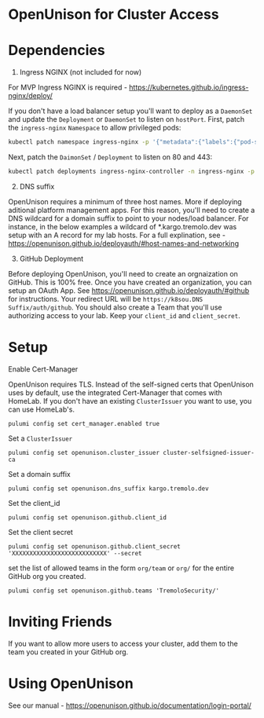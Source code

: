 # OpenUnison for Cluster Access

# Dependencies

1. Ingress NGINX (not included for now)

For MVP Ingress NGINX is required - https://kubernetes.github.io/ingress-nginx/deploy/

If you don't have a load balancer setup you'll want to deploy as a `DaemonSet` and update the `Deployment` or `DaemonSet` to listen on `hostPort`. First, patch the `ingress-nginx` `Namespace` to allow privileged pods:

```sh
kubectl patch namespace ingress-nginx -p '{"metadata":{"labels":{"pod-security.kubernetes.io/enforce":"privileged"}}}'
```

Next, patch the `DaimonSet` / `Deployment` to listen on 80 and 443:

```sh
kubectl patch deployments ingress-nginx-controller -n ingress-nginx -p '{"spec":{"template":{"spec":{"containers":[{"name":"controller","ports":[{"containerPort":80,"hostPort":80,"protocol":"TCP"},{"containerPort":443,"hostPort":443,"protocol":"TCP"}]}]}}}}'
```

2. DNS suffix

OpenUnison requires a minimum of three host names. More if deploying aditional platform management apps. For this reason, you'll need to create a DNS wildcard for a domain suffix to point to your nodes/load balancer. For instance, in the below examples a wildcard of \*.kargo.tremolo.dev was setup with an A record for my lab hosts. For a full explination, see - https://openunison.github.io/deployauth/#host-names-and-networking

3. GitHub Deployment

Before deploying OpenUnison, you'll need to create an orgnaization on GitHub. This is 100% free. Once you have created an organization, you can setup an OAuth App. See https://openunison.github.io/deployauth/#github for instructions. Your redirect URL will be `https://k8sou.DNS Suffix/auth/github`. You should also create a Team that you'll use authorizing access to your lab. Keep your `client_id` and `client_secret`.

# Setup

Enable Cert-Manager

OpenUnison requires TLS. Instead of the self-signed certs that OpenUnison uses by default, use the integrated Cert-Manager that comes with HomeLab. If you don't have an existing `ClusterIssuer` you want to use, you can use HomeLab's.

```
pulumi config set cert_manager.enabled true
```

Set a `ClusterIssuer`

```
pulumi config set openunison.cluster_issuer cluster-selfsigned-issuer-ca
```

Set a domain suffix

```
pulumi config set openunison.dns_suffix kargo.tremolo.dev
```

Set the client_id

```
pulumi config set openunison.github.client_id
```

Set the client secret

```
pulumi config set openunison.github.client_secret 'XXXXXXXXXXXXXXXXXXXXXXXXXXX' --secret
```

set the list of allowed teams in the form `org/team` or `org/` for the entire GitHub org you created.

```
pulumi config set openunison.github.teams 'TremoloSecurity/'
```

# Inviting Friends

If you want to allow more users to access your cluster, add them to the team you created in your GitHub org.

# Using OpenUnison

See our manual - https://openunison.github.io/documentation/login-portal/
